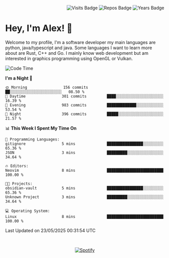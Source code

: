 <p align="right">
  <img src="https://badges.pufler.dev/visits/Alextibtab/Alextibtab" alt="Visits Badge">
  <img src="https://badges.pufler.dev/repos/Alextibtab/" alt="Repos Badge">
  <img src="https://badges.pufler.dev/years/Alextibtab/" alt="Years Badge">
</p>

<h1 align="left">Hey, I'm Alex! 💽 </h1>

Welcome to my profile, I'm a software developer my main languages are python, java/typescript and java. Some languages I want to learn more about are Rust, C++ and Go. I mainly know web development but am interested in graphics programming using OpenGL or Vulkan.

<!--START_SECTION:waka-->
![Code Time](http://img.shields.io/badge/Code%20Time-144%20hrs%2020%20mins-blue)

**I'm a Night 🦉** 

```text
🌞 Morning                156 commits         ██░░░░░░░░░░░░░░░░░░░░░░░   08.50 % 
🌆 Daytime                301 commits         ████░░░░░░░░░░░░░░░░░░░░░   16.39 % 
🌃 Evening                983 commits         █████████████░░░░░░░░░░░░   53.54 % 
🌙 Night                  396 commits         █████░░░░░░░░░░░░░░░░░░░░   21.57 % 
```


📊 **This Week I Spent My Time On** 

```text
💬 Programming Languages: 
gitignore                5 mins              ████████████████░░░░░░░░░   65.36 % 
JSON                     3 mins              █████████░░░░░░░░░░░░░░░░   34.64 % 

🔥 Editors: 
Neovim                   8 mins              █████████████████████████   100.00 % 

🐱‍💻 Projects: 
obsidian-vault           5 mins              ████████████████░░░░░░░░░   65.36 % 
Unknown Project          3 mins              █████████░░░░░░░░░░░░░░░░   34.64 % 

💻 Operating System: 
Linux                    8 mins              █████████████████████████   100.00 % 
```


 Last Updated on 23/05/2025 00:31:54 UTC
<!--END_SECTION:waka-->
&nbsp;<div align="center">
  [![Spotify](https://spotify-now-playing-wine-six.vercel.app/api/spotify?border_color=ffffff)](https://open.spotify.com/user/pmo1v2ejnt42kgp5jar5drtag)
</div>

